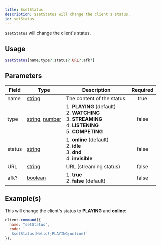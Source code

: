 ```yaml
---
title: $setStatus
description: $setStatus will change the client's status.
id: setStatus
---
```


`$setStatus` will change the client's status.

## Usage

```php
$setStatus[name;type?;status?;URL?;afk?]
```

## Parameters

| Field  | Type                                                                                                                                                                                                 | Description                                                                                                             | Required |
| ------ | ---------------------------------------------------------------------------------------------------------------------------------------------------------------------------------------------------- | ----------------------------------------------------------------------------------------------------------------------- | :------: |
| name   | [string](https://developer.mozilla.org/en-US/docs/Web/JavaScript/Reference/Global_Objects/String)                                                                                                    | The content of the status.                                                                                              |   true   |
| type   | [string](https://developer.mozilla.org/en-US/docs/Web/JavaScript/Reference/Global_Objects/String), [number](https://developer.mozilla.org/en-us/docs/web/javascript/reference/global_objects/number) | 1. **PLAYING** (default) <br /> 2. **WATCHING** <br /> 3. **STREAMING** <br /> 4. **LISTENING** <br /> 5. **COMPETING** |   false   |
| status | [string](https://developer.mozilla.org/en-US/docs/Web/JavaScript/Reference/Global_Objects/String)                                                                                                    | 1. **online** (default) <br /> 2. **idle** <br /> 3. **dnd** <br /> 4. **invisible**                                    |   false   |
| URL    | [string](https://developer.mozilla.org/en-US/docs/Web/JavaScript/Reference/Global_Objects/String)                                                                                                    | URL (streaming status)                                                                                                  |   false   |
| afk?   | [boolean](https://developer.mozilla.org/en-US/docs/Web/JavaScript/Reference/Global_Objects/Boolean)                                                                                                  | 1. **true** <br /> 2. **false** (default)                                                                               |  false   |

## Example(s)

This will change the client's status to **PLAYING** and **online**:

```javascript
client.command({
  name: "setStatus",
  code: `
   $setStatus[Hello!;PLAYING;online]`
});
```
